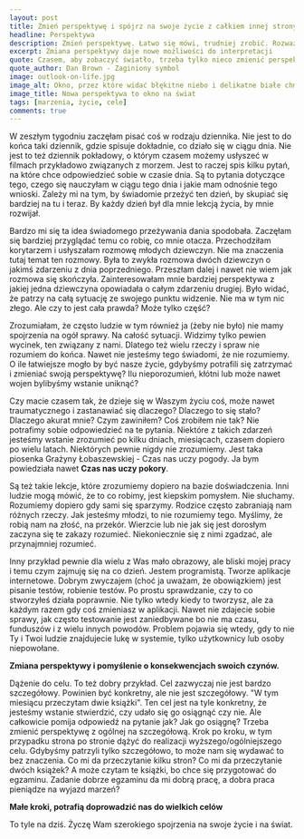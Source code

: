 ```yaml
---
layout: post
title: Zmień perspektywę i spójrz na swoje życie z całkiem innej strony
headline: Perspektywa
description: Zmień perspektywę. Łatwo się mówi, trudniej zrobić. Rozważania na temat nabierania doświadczenia, perspektywy i mądrości życiowej.
excerpt: Zmiana perspektywy daje nowe możliwości do interpretacji
quote: Czasem, aby zobaczyć światło, trzeba tylko nieco zmienić perspektywę.
quote_author: Dan Brown - Zaginiony symbol
image: outlook-on-life.jpg
image_alt: Okno, przez które widać błękitne niebo i delikatne białe chmurki
image_title: Nowa perspektywa to okno na świat
tags: [marzenia, życie, cele]
comments: true
---
```


W zeszłym tygodniu zaczęłam pisać coś w rodzaju dziennika. Nie jest to do końca taki dziennik, gdzie spisuje dokładnie, co działo się w ciągu dnia. Nie jest to też dziennik pokładowy, o którym czasem możemy usłyszeć w filmach przykładowo związanych z morzem. Jest to raczej spis kilku pytań, na które chce odpowiedzieć sobie w czasie dnia. Są to pytania dotyczące tego, czego się nauczyłam w ciągu tego dnia i jakie mam odnośnie tego wnioski. Zależy mi na tym, by świadomie przeżyć ten dzień, by skupiać się bardziej na tu i teraz. By każdy dzień był dla mnie lekcją życia, by mnie rozwijał.

<!--break-->

Bardzo mi się ta idea świadomego przeżywania dania spodobała. Zaczęłam się bardziej przyglądać temu co robię, co mnie otacza. Przechodziłam korytarzem i usłyszałam rozmowę młodych dziewczyn. Nie ma znaczenia tutaj temat ten rozmowy. Była to zwykła rozmowa dwóch dziewczyn o jakimś zdarzeniu z dnia poprzedniego. Przeszłam dalej i nawet nie wiem jak rozmowa się skończyła. Zainteresowałam mnie bardziej perspektywa z jakiej jedna dziewczyna opowiadała o całym zdarzeniu drugiej. Było widać, że patrzy na całą sytuację ze swojego punktu widzenie. Nie ma w tym nic złego. Ale czy to jest cała prawda? Może tylko część?

Zrozumiałam, że często ludzie w tym również ja (żeby nie było) nie mamy spojrzenia na ogół sprawy. Na całość sytuacji. Widzimy tylko pewien wycinek, ten związany z nami. Dlatego też wielu rzeczy i spraw nie rozumiem do końca. Nawet nie jesteśmy tego świadomi, że nie rozumiemy. O ile łatwiejsze mogło by być nasze życie, gdybyśmy potrafili się zatrzymać i zmieniać swoją perspektywę? Ilu nieporozumień, kłótni lub może nawet wojen bylibyśmy wstanie uniknąć?

Czy macie czasem tak, że dzieje się w Waszym życiu coś, może nawet traumatycznego i zastanawiać się dlaczego? Dlaczego to się stało? Dlaczego akurat mnie? Czym zawiniłem? Coś zrobiłem nie tak? Nie potrafimy sobie odpowiedzieć na te pytania. Niektóre z takich zdarzeń jesteśmy wstanie zrozumieć po kilku dniach, miesiącach, czasem dopiero po wielu latach. Niektórych pewnie nigdy nie zrozumiemy. Jest taka piosenka Grażyny Łobaszewskiej - Czas nas uczy pogody. Ja bym powiedziała nawet **Czas nas uczy pokory**.

Są też takie lekcje, które zrozumiemy dopiero na bazie doświadczenia. Inni ludzie mogą mówić, że to co robimy, jest kiepskim pomysłem. Nie słuchamy. Rozumiemy dopiero gdy sami się sparzymy. Rodzice często zabraniają nam różnych rzeczy. Jak jesteśmy młodzi, to nie rozumiemy tego. Myślimy, że robią nam na złość, na przekór. Wierzcie lub nie jak się jest dorosłym zaczyna się te zakazy rozumieć. Niekoniecznie się z nimi zgadzać, ale przynajmniej rozumieć.

Inny przykład pewnie dla wielu z Was mało obrazowy, ale bliski mojej pracy i temu czym zajmuję się na co dzień. Jestem programistą. Tworze aplikacje internetowe. Dobrym zwyczajem (choć ja uważam, że obowiązkiem) jest pisanie testów, robienie testów. Po prostu sprawdzanie, czy to co stworzyłeś działa poprawnie. Nie tylko wtedy kiedy to tworzysz, ale za każdym razem gdy coś zmieniasz w aplikacji. Nawet nie zdajecie sobie sprawy, jak często testowanie jest zaniedbywane bo nie ma czasu, funduszów i z wielu innych powodów. Problem pojawia się wtedy, gdy to nie Ty i Twoi ludzie znajdujecie lukę w systemie, tylko użytkownicy lub osoby niepowołane.

**Zmiana perspektywy i pomyślenie o konsekwencjach swoich czynów.**

Dążenie do celu. To też dobry przykład. Cel zazwyczaj nie jest bardzo szczegółowy. Powinien być konkretny, ale nie jest szczegółowy. "W tym miesiącu przeczytam dwie książki". Ten cel jest na tyle konkretny, że jesteśmy wstanie stwierdzić, czy udało się go osiągnąć czy nie. Ale całkowicie pomija odpowiedź na pytanie jak? Jak go osiągnę? Trzeba zmienić perspektywę z ogólnej na szczegółową. Krok po kroku, w tym przypadku strona po stronie dążyć do realizacji wyższego/ogólniejszego celu. Gdybyśmy patrzyli tylko szczegółowo, to może nam się wydawać to bez znaczenia. Co mi da przeczytanie kilku stron? Co mi da przeczytanie dwóch książek? A może czytam te książki, bo chce się przygotować do egzaminu. Zadanie dobrze egzaminu da mi dobrą pracę, a dobra praca pieniądze na wyjazd marzeń?

**Małe kroki, potrafią doprowadzić nas do wielkich celów**

To tyle na dziś. Życzę Wam szerokiego spojrzenia na swoje życie i na świat.
